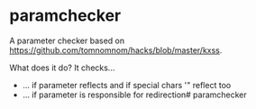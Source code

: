 # paramchecker
A parameter checker based on https://github.com/tomnomnom/hacks/blob/master/kxss.

What does it do? It checks...
- ... if parameter reflects and if special chars '" reflect too
- ... if parameter is responsible for redirection# paramchecker

